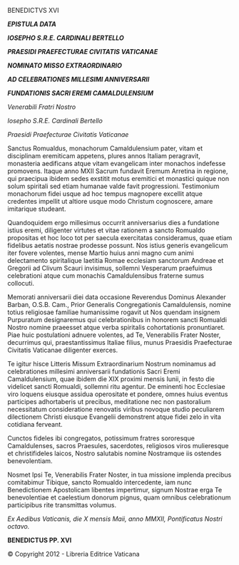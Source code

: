 BENEDICTVS XVI

***EPISTULA DATA***

***IOSEPHO S.R.E. CARDINALI BERTELLO***

***PRAESIDI PRAEFECTURAE CIVITATIS VATICANAE***

***NOMINATO MISSO EXTRAORDINARIO***

***AD CELEBRATIONES MILLESIMI ANNIVERSARII***

***FUNDATIONIS SACRI EREMI CAMALDULENSIUM***

*Venerabili Fratri Nostro*

*Iosepho S.R.E. Cardinali Bertello*

*Praesidi Praefecturae Civitatis Vaticanae*

Sanctus Romualdus, monachorum Camaldulensium pater, vitam et disciplinam eremiticam appetens, plures annos Italiam peragravit, monasteria aedificans atque vitam evangelicam inter monachos indefesse promovens. Itaque anno MXII Sacrum fundavit Eremum Arretina in regione, qui praecipua ibidem sedes exstitit motus eremitici et monastici quique non solum spiritali sed etiam humanae valde favit progressioni. Testimonium monachorum fidei usque ad hoc tempus magnopere excellit atque credentes impellit ut altiore usque modo Christum cognoscere, amare imitarique studeant.

Quandoquidem ergo millesimus occurrit anniversarius dies a fundatione istius eremi, diligenter virtutes et vitae rationem a sancto Romualdo propositas et hoc loco tot per saecula exercitatas consideramus, quae etiam fidelibus aetatis nostrae prodesse possunt. Nos istius generis evangelicum iter fovere volentes, mense Martio huius anni magno cum animi delectamento spiritalique laetitia Romae ecclesiam sanctorum Andreae et Gregorii ad Clivum Scauri invisimus, sollemni Vesperarum praefuimus celebrationi atque cum monachis Camaldulensibus fraterne sumus collocuti.

Memorati anniversarii diei data occasione Reverendus Dominus Alexander Barban, O.S.B. Cam., Prior Generalis Congregationis Camaldulensis, nomine totius religiosae familiae humanissime rogavit ut Nos quendam insignem Purpuratum designaremus qui celebrationibus in honorem sancti Romualdi Nostro nomine praeesset atque verba spiritalis cohortationis pronuntiaret. Piae huic postulationi adnuere volentes, ad Te, Venerabilis Frater Noster, decurrimus qui, praestantissimus Italiae filius, munus Praesidis Praefecturae Civitatis Vaticanae diligenter exerces.

Te igitur hisce Litteris Missum Extraordinarium Nostrum nominamus ad celebrationes millesimi anniversarii fundationis Sacri Eremi Camaldulensium, quae ibidem die XIX proximi mensis Iunii, in festo die videlicet sancti Romualdi, sollemni ritu agentur. De eminenti hoc Ecclesiae viro loquens eiusque assidua operositate et pondere, omnes huius eventus participes adhortaberis ut precibus, meditatione nec non pastoralium necessitatum consideratione renovatis viribus novoque studio peculiarem dilectionem Christi eiusque Evangelii demonstrent atque fidei zelo in vita cotidiana ferveant.

Cunctos fideles ibi congregatos, potissimum fratres sororesque Camaldulenses, sacros Praesules, sacerdotes, religiosos viros mulieresque et christifideles laicos, Nostro salutabis nomine Nostramque iis ostendes benevolentiam.

Nosmet Ipsi Te, Venerabilis Frater Noster, in tua missione implenda precibus comitabimur Tibique, sancto Romualdo intercedente, iam nunc Benedictionem Apostolicam libentes impertimur, signum Nostrae erga Te benevolentiae et caelestium donorum pignus, quam omnibus celebrationum participibus rite transmittas volumus.

*Ex Aedibus Vaticanis, die X mensis Maii, anno MMXII, Pontificatus Nostri octavo.*

**BENEDICTUS PP. XVI**

© Copyright 2012 - Libreria Editrice Vaticana
